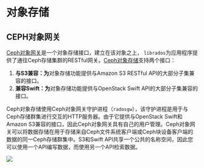 # 对象存储

## CEPH对象网关

[Ceph对象网关](https://docs.ceph.com/docs/nautilus/glossary/#term-ceph-object-gateway)是一个对象存储接口，建立在该对象之上， `librados`为应用程序提供了通往Ceph存储集群的RESTful网关。[Ceph对象存储](https://docs.ceph.com/docs/nautilus/glossary/#term-ceph-object-storage)支持两个接口：

1. **与S3兼容：为**对象存储功能提供与Amazon S3 RESTful API的大部分子集兼容的接口。
2. **兼容Swift：为**对象存储功能提供与OpenStack Swift API的大部分子集兼容的接口。

Ceph对象存储使用Ceph对象网关守护进程（`radosgw`），该守护进程是用于与Ceph存储群集进行交互的HTTP服务器。由于它提供与OpenStack Swift和Amazon S3兼容的接口，因此Ceph对象网关具有自己的用户管理。Ceph对象网关可以将数据存储在用于存储来自Ceph文件系统客户端或Ceph块设备客户端的数据的同一Ceph存储群集中。S3和Swift API共享一个公共的名称空间，因此您可以使用一个API编写数据，而使用另一个API检索数据。

![](https://docs.ceph.com/docs/nautilus/_images/ditaa-50d12451eb76c5c72c4574b08f0320b39a42e5f1.png)

